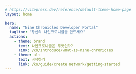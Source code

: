 ```yaml
---
# https://vitepress.dev/reference/default-theme-home-page
layout: home

hero:
  name: "Nine Chronicles Developer Portal"
  tagline: "당신의 나인크로니클을 만드세요"
  actions:
    - theme: brand
      text: 나인크로니클은 무엇인가?
      link: /ko/introduce/what-is-nine-chronicles
    - theme: alt
      text: 시작하기
      link: /ko/guide/create-network/getting-started
---
```

